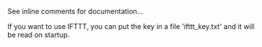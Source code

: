 See inline comments for documentation...

If you want to use IFTTT, you can put the key in a file 'ifttt_key.txt' and it will be read on startup.
